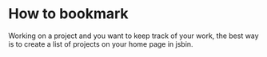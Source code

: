 # How to bookmark

Working on a project and you want to keep track of your work, the best way is
to create a list of projects on your home page in jsbin.
